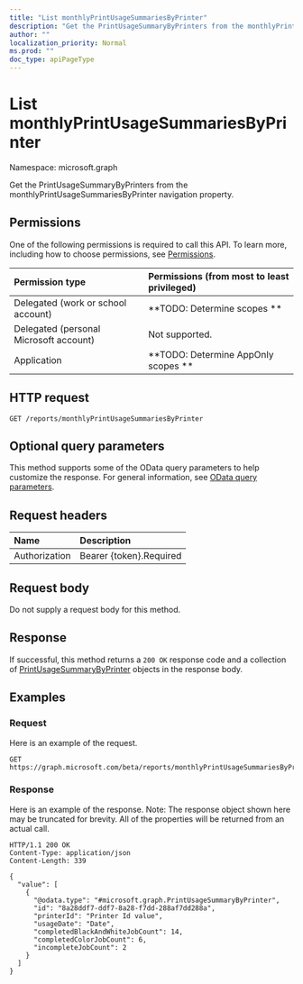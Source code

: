 ```yaml
---
title: "List monthlyPrintUsageSummariesByPrinter"
description: "Get the PrintUsageSummaryByPrinters from the monthlyPrintUsageSummariesByPrinter navigation property."
author: ""
localization_priority: Normal
ms.prod: ""
doc_type: apiPageType
---
```


# List monthlyPrintUsageSummariesByPrinter

Namespace: microsoft.graph

Get the PrintUsageSummaryByPrinters from the monthlyPrintUsageSummariesByPrinter navigation property.

## Permissions
One of the following permissions is required to call this API. To learn more, including how to choose permissions, see [Permissions](/concepts/permissions-reference.md).

|Permission type|Permissions (from most to least privileged)|
|:---|:---|
|Delegated (work or school account)|**TODO: Determine scopes **|
|Delegated (personal Microsoft account)|Not supported.|
|Application|**TODO: Determine AppOnly scopes **|

## HTTP request
<!-- {
  "blockType": "ignored"
}
-->
``` http
GET /reports/monthlyPrintUsageSummariesByPrinter
```

## Optional query parameters
This method supports some of the OData query parameters to help customize the response. For general information, see [OData query parameters](/graph/query-parameters).

## Request headers
|Name|Description|
|:---|:---|
|Authorization|Bearer {token}.Required|

## Request body
Do not supply a request body for this method.

## Response
If successful, this method returns a `200 OK` response code and a collection of [PrintUsageSummaryByPrinter](../resources/printusagesummarybyprinter.md) objects in the response body.

## Examples

### Request
Here is an example of the request.
<!-- {
  "blockType": "request",
  "name": "get_printusagesummarybyprinter"
}
-->
``` http
GET https://graph.microsoft.com/beta/reports/monthlyPrintUsageSummariesByPrinter
```

### Response
Here is an example of the response. Note: The response object shown here may be truncated for brevity. All of the properties will be returned from an actual call.
<!-- {
  "blockType": "response",
  "truncated": true,
  "@odata.type": "collection(microsoft.graph.printusagesummarybyprinter)"
}
-->
``` http
HTTP/1.1 200 OK
Content-Type: application/json
Content-Length: 339

{
  "value": [
    {
      "@odata.type": "#microsoft.graph.PrintUsageSummaryByPrinter",
      "id": "8a28ddf7-ddf7-8a28-f7dd-288af7dd288a",
      "printerId": "Printer Id value",
      "usageDate": "Date",
      "completedBlackAndWhiteJobCount": 14,
      "completedColorJobCount": 6,
      "incompleteJobCount": 2
    }
  ]
}
```

